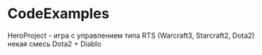 # CodeExamples


HeroProject - игра с управлением типа RTS (Warcraft3, Starcraft2, Dota2) некая смесь Dota2 + Diablo
